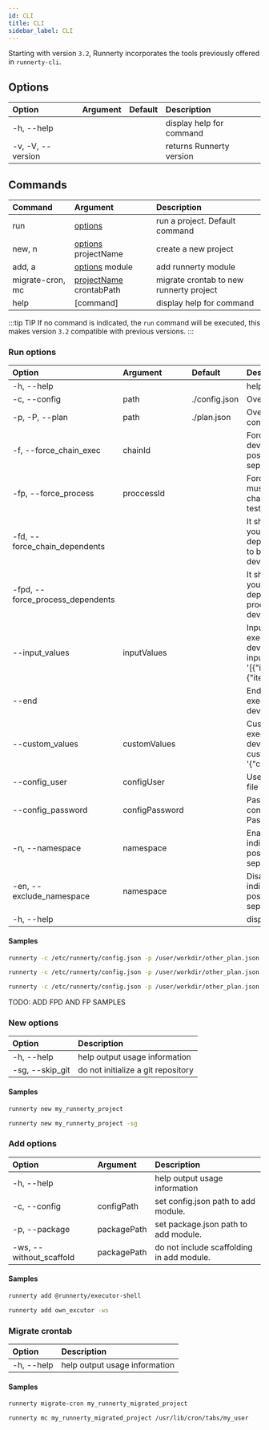 ```yaml
---
id: CLI
title: CLI
sidebar_label: CLI
---
```


Starting with version `3.2`, Runnerty incorporates the tools previously offered in `runnerty-cli`.

## Options

| Option            | Argument | Default | Description              |
| :---------------- | :------- | :------ | :----------------------- |
| -h, --help        |          |         | display help for command |
| -v, -V, --version |          |         | returns Runnerty version |

## Commands

| Command          | Argument                                          | Description                             |
| :--------------- | :------------------------------------------------ | :-------------------------------------- |
| run              | [options](CLI.md#run-options)                     | run a project. Default command          |
| new, n           | [options](CLI.md#new-options) projectName         | create a new project                    |
| add, a           | [options](CLI.md#add-options) module              | add runnerty module                     |
| migrate-cron, mc | [projectName](CLI.md#migrate-crontab) crontabPath | migrate crontab to new runnerty project |
| help             | [command]                                         | display help for command                |

:::tip TIP
If no command is indicated, the `run` command will be executed, this makes version `3.2` compatible with previous versions.
:::

### Run options

| Option                           | Argument       | Default       | Description                                                                                                                             |
| :------------------------------- | :------------- | :------------ | :-------------------------------------------------------------------------------------------------------------------------------------- |
| -h, --help                       |                |               | help output usage information                                                                                                           |
| -c, --config                     | path           | ./config.json | Overwrite path file config                                                                                                              |
| -p, -P, --plan                   | path           | ./plan.json   | Overwrite path file plan of config file                                                                                                 |
| -f, --force_chain_exec           | chainId        |               | Force chain execution (For development tests). It is possible to set a list of comma separated items                                    |
| -fp, --force_process             | proccessId     |               | Force process execution. You must also indicate the chain_id. For development tests).                                                   |
| -fd, --force_chain_dependents    |                |               | It should be indicated in case you want the chains that depend on the forced chains to be executed (For development tests).             |
| -fpd, --force_process_dependents |                |               | It should be indicated in case you want the processes that depend on the forced processes to be executed (For development tests).       |
| --input_values                   | inputValues    |               | Input values for force chain execution (-f) (For development tests): --input_values '[{"iter1V1":"A","iter1V2":"B"},{"iter21":"1",...]' |
| --end                            |                |               | End runnerty on force chain execution (-f) (For development tests).                                                                     |
| --custom_values                  | customValues   |               | Custom values for force chain execution (-f) (For development tests): --custom_values '{"customValue_1":"v1",...}'                      |
| --config_user                    | configUser     |               | User for remote (url) config file (Basic Auth User)                                                                                     |
| --config_password                | configPassword |               | Password for remote (url) config file (Basic Auth Password)                                                                             |
| -n, --namespace                  | namespace      |               | Enable the chains of the indicated namespace. It is possible to set a list of comma separated items                                     |
| -en, --exclude_namespace         | namespace      |               | Disable the chains of the indicated namespace. It is possible to set a list of comma separated items                                    |
| -h, --help                       |                |               | display help for command                                                                                                                |

#### Samples

```bash
runnerty -c /etc/runnerty/config.json -p /user/workdir/other_plan.json -f CHAIN_ONE --custom_values {\"YYYY\":\"1986\"} --end
```

```bash
runnerty -c /etc/runnerty/config.json -p /user/workdir/other_plan.json -f CHAIN_ONE -fd --custom_values '{"YYYY":"1986"}' --end
```

```bash
runnerty -c /etc/runnerty/config.json -p /user/workdir/other_plan.json -f CHAIN_ONE --custom_values '{"YYYY":"1986"}' --input_values '[{"KEY_1":"1-1", "KEY_2":"1-2"},{"KEY_1":"2-1", "KEY_2":"2-2"}]' --end
```

TODO: ADD FPD AND FP SAMPLES

### New options

| Option          | Description                        |
| :-------------- | :--------------------------------- |
| -h, --help      | help output usage information      |
| -sg, --skip_git | do not initialize a git repository |

#### Samples

```bash
runnerty new my_runnerty_project
```

```bash
runnerty new my_runnerty_project -sg
```

### Add options

| Option                  | Argument    | Description                               |
| :---------------------- | :---------- | :---------------------------------------- |
| -h, --help              |             | help output usage information             |
| -c, --config            | configPath  | set config.json path to add module.       |
| -p, --package           | packagePath | set package.json path to add module.      |
| -ws, --without_scaffold | packagePath | do not include scaffolding in add module. |

#### Samples

```bash
runnerty add @runnerty/executor-shell
```

```bash
runnerty add own_excutor -ws
```

### Migrate crontab

| Option     | Description                   |
| :--------- | :---------------------------- |
| -h, --help | help output usage information |

#### Samples

```bash
runnerty migrate-cron my_runnerty_migrated_project
```

```bash
runnerty mc my_runnerty_migrated_project /usr/lib/cron/tabs/my_user
```
